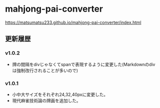 # mahjong-pai-converter

https://matsumatsu233.github.io/mahjong-pai-converter/index.html

## 更新履歴

### v1.0.2
* 牌の間隔をdivじゃなくてspanで表現するように変更した(Markdownのdivは強制改行されることが多いので)

### v1.0.1
* 小中大サイズをそれぞれ24,32,40pxに変更した。
* 現代麻雀技術論の牌画を追加した。
